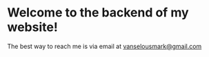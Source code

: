 # Welcome to the backend of my website!
The best way to reach me is via email at vanselousmark@gmail.com
